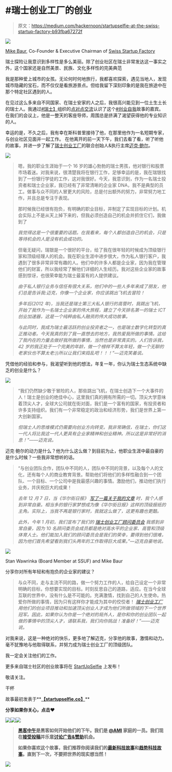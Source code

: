 # #瑞士创业工厂的创业

> 原文：<https://medium.com/hackernoon/startupselfie-at-the-swiss-startup-factory-b93fba67272f>

![](img/12ea9f4d4d618554546634c144f00558.png)

[Mike Baur](https://www.linkedin.com/in/mike-baur/), Co-Founder & Executive Chairman of [Swiss Startup Factory](https://www.swissstartupfactory.com/)

瑞士探险让我意识到多样性是多么美丽。除了创业社区在瑞士非常发达这一事实之外，这个国家还是自然美景、民族、文化多样性的完美典范

我是那种爱上城市的女孩。无论何时何地旅行，我都喜欢探索，遇见当地人，发现城市隐藏的宝石，而不仅仅是看旅游景点。但给我留下深刻印象的是我在旅途中在那个特定社区遇到的人。

在见过这么多来自不同国家、在瑞士安家的人之后，我很高兴能见到一位土生土长的瑞士人。我通过[#瑞士】](https://www.facebook.com/search/posts/?q=%23swissep)组织的[点对点交流](http://www.peerexchange.org/)认识了这个[#创业自我](https://www.facebook.com/startupselfie/)故事的嘉宾。在我们的会议上，他是一整天的客座导师，周围总是挤满了渴望获得他的专业知识的人。

幸运的是，不久之后，我有幸在斯科普里接待了他，在那里他作为一名短期专家，与创业社区见面并一起工作。
在他离开的前一天下午，我们去看了看，听了听他的故事，并进一步了解了[瑞士创业工厂](https://www.swissstartupfactory.com/)的联合创始人&执行主席[迈克·鲍尔](https://www.linkedin.com/in/mike-baur/)。

![](img/6dcba13a073394aba886104022a456e9.png)

> 嗯，我的职业生涯始于一个 16 岁的雄心勃勃的瑞士男孩，他对银行和股票市场着迷。对我来说，很清楚我将在银行工作，足够幸运的是，我在瑞银找到了一份银行学徒的工作，这对我很好。今天，我意识到，作为一名瑞士投资者和瑞士企业家，我已经有了非常清晰的企业家 DNA，我不是典型的员工。做事与众不同的人冒更大的风险，总是付出额外的努力，非常努力地工作，并且总是专注于表现。
> 
> 那时候我已经很有抱负，有明确的职业目标，并制定了实现目标的计划。机会实际上不是从天上掉下来的，但我必须创造自己的机会并抓住它们，我做到了
> 
> *我觉得这是一个很重要的话题。在我看来，每个人都创造自己的机会，只是等待机会的人是没有机会成功的。*
> 
> 但毫无疑问，瑞银是一个很好的平台，给了我在很年轻的时候成为顶级银行家和顶级经理人的机会。我在职业生涯中进步很大，作为私人银行客户，我遇到了很多非常非常有趣的人。他们中的许多人都是企业家，因为我在管理他们的财富，所以我经常了解他们详细的人生经历。我对这些企业家的故事感到惊讶，也很荣幸能为瑞士最富有的人提供建议。
> 
> *由于私人银行业务与信任有很大关系，他们中的一些人多年来成了朋友，他们总是告诉我:迈克，你像一个企业家，你应该跳出飞机去冒险！*
> 
> *多年后(2012 年)，当我还是瑞士第三大私人银行的高管时，我跳出飞机，开始了我作为一名瑞士企业家的伟大旅程，建立了今天排名第一的瑞士 ICT 创业加速器，这是一个纯粹由私人融资的伟大成功故事。*
> 
> *与此同时，我成为瑞士最活跃的创业投资者之一，也是瑞士数字化转型的真正推动者。今天我真的到了我一直想去的地方，我热爱我所做的事情。这给了我内在的力量去做好我所做的事情，当然也是非常真实的。人们告诉我，42 岁的我正处于一个完美的年龄，做一个榜样不算太年轻，做一个无聊的老家伙也不算太老:))所以让我们来捣乱吧！！！”—迈克笑着说。*

凭借他的经验和参与，我渴望听到他的想法，年复一年，你认为瑞士生态系统中缺乏的创业是什么？

![](img/f96ca40383e58ee4355302edf80ace66.png)

> “我们仍然缺少敢于冒险的人，那些跳出飞机，在瑞士创造下一个大事件的人！瑞士是创业的绝佳中心，这里我们真的拥有所需的一切。顶尖大学意味着顶尖人才，全球大公司就在街对面，我们是一个富有的国家，有投资者和许多支持组织。我们有一个非常稳定的政治和经济形势，我们是世界上第一大创新国家。
> 
> *但瑞士人的思维模式仍需要向创业方向转变。我非常确信，在瑞士，你们这一代人将比我这一代人更具有企业家精神和创业精神。所以这是非常好的消息！”——迈克说。*

迈克·鲍尔的动力是什么？他为什么这么做？到目前为止，他职业生涯中最自豪的是什么时候？一些我非常想听的话。

> “与创业团队合作，团队中不同的人，团队中不同的背景，以及每个人的文化，还有每个人的商业教育背景。帮助他们将他们的多样性融合到一个团队、一个目标、一个公司中是我最感兴趣的事情。激励他们，推动他们执行业务，并庆祝巨大的成果！
> 
> *去年 12 月 7 日，当《华尔街日报》* [*写了一篇关于我的文章*](https://www.wsj.com/articles/the-swiss-banker-undergoes-a-tectonic-shift-1481106604) *时，我个人感到非常自豪。相当多的银行家梦想成为像《华尔街日报》这样的顶级报纸的主角。实际上，当我不再是银行家时，我就这么做了，这更有趣也更酷。*
> 
> *此外，今年 1 月初，我们宣布了我们的* [*瑞士创业工厂顾问委员会*](https://www.swissstartupfactory.com/about/advisory-board/) *我感到非常自豪，因为 10 名顾问委员会成员都是绝对高水平的企业家、高管和顶级体育人士。他们能加入我们的顾问委员会是我们的荣幸，要得到他们很难，因为他们首先希望看到我们头两年的工作取得巨大成果。”—迈克自豪地说。*

![](img/ca4752f17171467f8e59b3ea9ef16174.png)

Stan Wawrinka (Board Member at SSUF) and Mike Baur

分享你对所有年轻和有抱负的企业家的建议？

> 与众不同，走与主流不同的路，做一个努力工作的人，给自己设定一个非常明确的目标，你想要实现的目标。时刻反思自己的道路，适应。在当今全球互联的世界中，没有什么是不可能的。充满激情，找到自己的人生使命。热爱你所做的事情，因为只有这样你才能成为其中的佼佼者！
> [*瑞士创业工厂*](https://www.facebook.com/SwissStartUpFactory/) *用他们的创业项目推动和加速顶尖创业人才成为他们所做领域的下一个世界冠军。因此，如果你认为你是一个绝对的局外人，是你和你的创业团队一起做的事情中的顶尖人才，请联系我，我们向你挑战！准备好！”——迈克说。*

对我来说，这是一种绝对的快乐，更多地了解迈克，分享他的故事，激情和动力。毫不犹豫地与他取得联系，并努力成为瑞士创业工厂的顶级团队。

我一定会关注他们的工作。

更多来自瑞士社区的创业故事将在 [StartUpSelfie](https://www.facebook.com/startupselfie/) 上发布！

敬请关注。

干杯

故事最初发表于**[**【startupselfie.co】**](http://startupselfie.co/startupselfie-at-the-swiss-startup-factory/)**

**分享如果你关心，点击❤**

**[![](img/50ef4044ecd4e250b5d50f368b775d38.png)](http://bit.ly/HackernoonFB)****[![](img/979d9a46439d5aebbdcdca574e21dc81.png)](https://goo.gl/k7XYbx)****[![](img/2930ba6bd2c12218fdbbf7e02c8746ff.png)](https://goo.gl/4ofytp)**

> **[黑客中午](http://bit.ly/Hackernoon)是黑客如何开始他们的下午。我们是 [@AMI](http://bit.ly/atAMIatAMI) 家庭的一员。我们现在[接受投稿](http://bit.ly/hackernoonsubmission)并乐意[讨论广告&赞助](mailto:partners@amipublications.com)机会。**
> 
> **如果你喜欢这个故事，我们推荐你阅读我们的[最新科技故事](http://bit.ly/hackernoonlatestt)和[趋势科技故事](https://hackernoon.com/trending)。直到下一次，不要把世界的现实想当然！**

**![](img/be0ca55ba73a573dce11effb2ee80d56.png)**